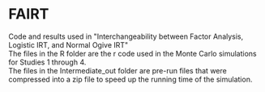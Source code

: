 # FAIRT
Code and results used in "Interchangeability between Factor Analysis, Logistic IRT, and Normal Ogive IRT"  
The files in the R folder are the r code used in the Monte Carlo simulations for Studies 1 through 4.  
The files in the Intermediate_out folder are pre-run files that were compressed into a zip file to speed up the running time of the simulation.
